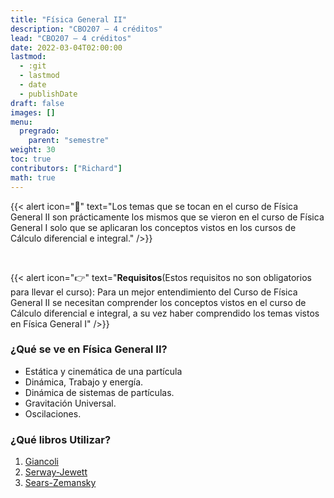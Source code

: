 ```yaml
---
title: "Física General II"
description: "CBO207 — 4 créditos"
lead: "CBO207 — 4 créditos"
date: 2022-03-04T02:00:00
lastmod:
  - :git
  - lastmod
  - date
  - publishDate
draft: false
images: []
menu:
  pregrado:
    parent: "semestre"
weight: 30
toc: true
contributors: ["Richard"]
math: true
---
```


{{< alert icon="📌" text="Los temas que se tocan en el curso de Física General II son prácticamente los mismos que se vieron en el curso de Física General I solo que se aplicaran los conceptos vistos en los cursos de Cálculo diferencial e integral." />}}

<br>

{{< alert icon="👉" text="**Requisitos**(Estos requisitos no son obligatorios para llevar el curso): Para un mejor entendimiento del Curso de Física General II se necesitan comprender los conceptos vistos en el curso de Cálculo diferencial e integral, a su vez haber comprendido los temas vistos en Física General I" />}}

### **¿Qué se ve en Física General II?** 

 - Estática y cinemática de una partícula
 - Dinámica, Trabajo y energía.
 - Dinámica de sistemas de partículas. 
 - Gravitación Universal.
 - Oscilaciones.

### **¿Qué libros Utilizar?**

 1. [Giancoli](https://drive.google.com/file/d/1xYt66a40fK_XTcrXUYMra1t6pa6xHv3t/view?usp=sharing)
 2. [Serway-Jewett](https://drive.google.com/file/d/1iZbB5rq8CHyTgFyc9Wl0e5sk4OR2TAQt/view?usp=sharing)
 3. [Sears-Zemansky](https://drive.google.com/file/d/1wlr58KYJJmywtvoaWgdPEkSUR4KbYOFv/view?usp=sharing)
